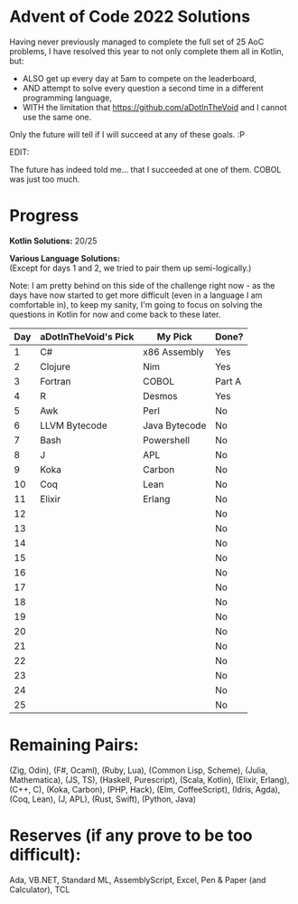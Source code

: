 # Advent of Code 2022 Solutions

Having never previously managed to complete the full set of 25 AoC problems, I have resolved this year to not only complete them all in Kotlin, but:

- ALSO get up every day at 5am to compete on the leaderboard,
- AND attempt to solve every question a second time in a different programming language,
- WITH the limitation that https://github.com/aDotInTheVoid and I cannot use the same one.

Only the future will tell if I will succeed at any of these goals. :P

EDIT:

The future has indeed told me... that I succeeded at one of them. COBOL was just too much.

# Progress

**Kotlin Solutions:**
20/25

**Various Language Solutions:**  
(Except for days 1 and 2, we tried to pair them up semi-logically.)

Note: I am pretty behind on this side of the challenge right now - as the days have now started to get more difficult (even in a language I am comfortable in), to keep my sanity, I'm going to focus on solving the questions in Kotlin for now and come back to these later.

| Day | aDotInTheVoid's Pick | My Pick       | Done?  |
| --- | -------------------- | ------------- | ------ |
| 1   | C#                   | x86 Assembly  | Yes    |
| 2   | Clojure              | Nim           | Yes    |
| 3   | Fortran              | COBOL         | Part A |
| 4   | R                    | Desmos        | Yes    |
| 5   | Awk                  | Perl          | No     |
| 6   | LLVM Bytecode        | Java Bytecode | No     |
| 7   | Bash                 | Powershell    | No     |
| 8   | J                    | APL           | No     |
| 9   | Koka                 | Carbon        | No     |
| 10  | Coq                  | Lean          | No     |
| 11  | Elixir               | Erlang        | No     |
| 12  |                      |               | No     |
| 13  |                      |               | No     |
| 14  |                      |               | No     |
| 15  |                      |               | No     |
| 16  |                      |               | No     |
| 17  |                      |               | No     |
| 18  |                      |               | No     |
| 19  |                      |               | No     |
| 20  |                      |               | No     |
| 21  |                      |               | No     |
| 22  |                      |               | No     |
| 23  |                      |               | No     |
| 24  |                      |               | No     |
| 25  |                      |               | No     |

# Remaining Pairs:

(Zig, Odin), (F#, Ocaml), (Ruby, Lua), (Common Lisp, Scheme), (Julia, Mathematica), (JS, TS), (Haskell, Purescript), (Scala, Kotlin), (Elixir, Erlang), (C++, C), (Koka, Carbon), (PHP, Hack), (Elm, CoffeeScript), (Idris, Agda), (Coq, Lean), (J, APL), (Rust, Swift), (Python, Java)

# Reserves (if any prove to be too difficult):

Ada, VB.NET, Standard ML, AssemblyScript, Excel, Pen & Paper (and Calculator), TCL

